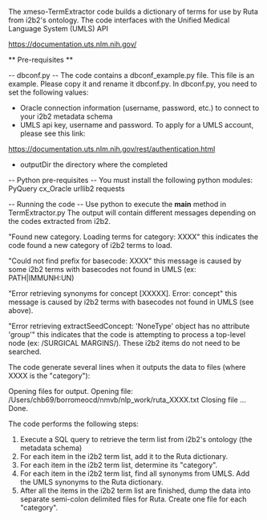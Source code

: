 The xmeso-TermExtractor code builds a dictionary of terms for use by Ruta from i2b2's ontology.
The code interfaces with the Unified Medical Language System (UMLS) API

https://documentation.uts.nlm.nih.gov/

** Pre-requisites **

-- dbconf.py --
The code contains a dbconf_example.py file.  This file is an example.  Please copy it
and rename it dbconf.py.  In dbconf.py, you need to set the following values:

- Oracle connection information (username, password, etc.) to connect to your i2b2 metadata schema
- UMLS api key, username and password.  To apply for a UMLS account, please see this link:

https://documentation.uts.nlm.nih.gov/rest/authentication.html

- outputDir the directory where the completed  


-- Python pre-requisites --
You must install the following python modules:
PyQuery
cx_Oracle 
urllib2
requests


-- Running the code --
Use python to execute the __main__ method in TermExtractor.py
The output will contain different messages depending on the codes extracted from i2b2.

"Found new category.  Loading terms for category: XXXX" this indicates the code found a new category of i2b2 terms to load.

"Could not find prefix for basecode: XXXX" this message is caused by some i2b2 terms with 
    basecodes not found in UMLS (ex: PATH|IMMUNH:UN)
    
"Error retrieving synonyms for concept [XXXXX].  Error: concept" this message is caused by
    i2b2 terms with basecodes not found in UMLS (see above).
    
"Error retrieving extractSeedConcept: 'NoneType' object has no attribute 'group'" this indicates 
    that the code is attempting to process a top-level node (ex: /SURGICAL MARGINS/).  These
    i2b2 items do not need to be searched.

The code generate several lines when it outputs the data to files (where XXXX is the "category"):

Opening files for output.
Opening file: /Users/chb69/borromeocd/nmvb/nlp_work/ruta_XXXX.txt
Closing file
...
Done.



The code performs the following steps:

1.  Execute a SQL query to retrieve the term list from i2b2's ontology (the metadata schema)
2.  For each item in the i2b2 term list, add it to the Ruta dictionary.
3.  For each item in the i2b2 term list, determine its "category".
4.  For each item in the i2b2 term list, find all synonyms from UMLS.  Add the
       UMLS synonyms to the Ruta dictionary.
5.  After all the items in the i2b2 term list are finished, dump the data into separate 
       semi-colon delimited files for Ruta.  Create one file for each "category".
       
